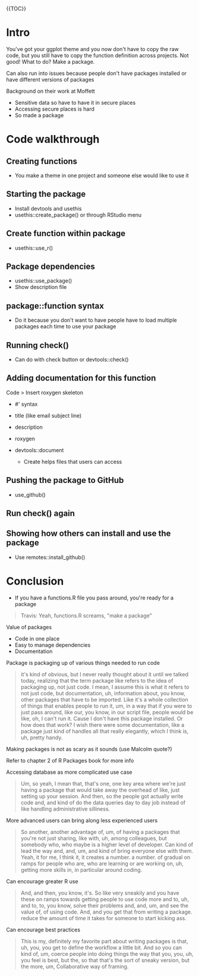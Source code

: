 {{TOC}}


# Intro

You've got your ggplot theme and you now don't have to copy the raw code, but you still have to copy the function definition across projects. Not good! What to do? Make a package.

Can also run into issues because people don't have packages installed or have different versions of packages

Background on their work at Moffett
- Sensitive data so have to have it in secure places
- Accessing secure places is hard
- So made a package



# Code walkthrough

## Creating functions

- You make a theme in one project and someone else would like to use it

## Starting the package

- Install devtools and usethis
- usethis::create_package() or through RStudio menu

## Create function within package

- usethis::use_r()  

## Package dependencies

- usethis::use_package()
- Show description file

## package::function syntax

- Do it because you don't want to have people have to load multiple packages each time to use your package

## Running check()

- Can do with check button or devtools::check()
  
## Adding documentation for this function

Code > Insert roxygen skeleton

- #' syntax
- title (like email subject line)
- description
- roxygen

- devtools::document
	- Create helps files that users can access

## Pushing the package to GitHub

- use_github()

## Run check() again

## Showing how others can install and use the package

- Use remotes::install_github()

# Conclusion

- If you have a functions.R file you pass around, you're ready for a package 
> Travis: Yeah, functions.R screams, "make a package"

Value of packages
- Code in one place
- Easy to manage dependencies
- Documentation

Package is packaging up of various things needed to run code

> it's kind of obvious, but I never really thought about it until we talked today, realizing that the term package like refers to the idea of packaging up, not just code. I mean, I assume this is what it refers to not just code, but documentation, uh, information about, you know, other packages that have to be imported. Like it's a whole collection of things that enables people to run it, um, in a way that if you were to just pass around, like our, you know, in our script file, people would be like, oh, I can't run it. Cause I don't have this package installed. Or how does that work? I wish there were some documentation, like a package just kind of handles all that really elegantly, which I think is, uh, pretty handy.

Making packages is not as scary as it sounds (use Malcolm quote?)

Refer to chapter 2 of R Packages book for more info

Accessing database as more complicated use case

> Um, so yeah, I mean that, that's one, one key area where we're just having a package that would take away the overhead of like, just setting up your session. And then, so the people got actually write code and, and kind of do the data queries day to day job instead of like handling administrative silliness.

More advanced users can bring along less experienced users

> So another, another advantage of, um, of having a packages that you're not just sharing, like with, uh, among colleagues, but somebody who, who maybe is a higher level of developer. Can kind of lead the way and, and, um, and kind of bring everyone else with them.
> Yeah, it for me, I think it, it creates a number. a number. of gradual on ramps for people who are, who are learning or are working on, uh, getting more skills in, in particular around coding.

Can encourage greater R use

> And, and then, you know, it's. So like very sneakily and you have these on ramps towards getting people to use code more and to, uh, and to, to, you know, solve their problems and, and, um, and see the value of, of using code. And, and you get that from writing a package. 
> reduce the amount of time it takes for someone to start kicking ass.

Can encourage best practices

> This is my, definitely my favorite part about writing packages is that, uh, you, you get to define the workflow a little bit. 
> And so you can kind of, um, coerce people into doing things the way that you, you, uh, you feel is best, but the, so that that's the sort of sneaky version, but the more, um, Collaborative way of framing.

